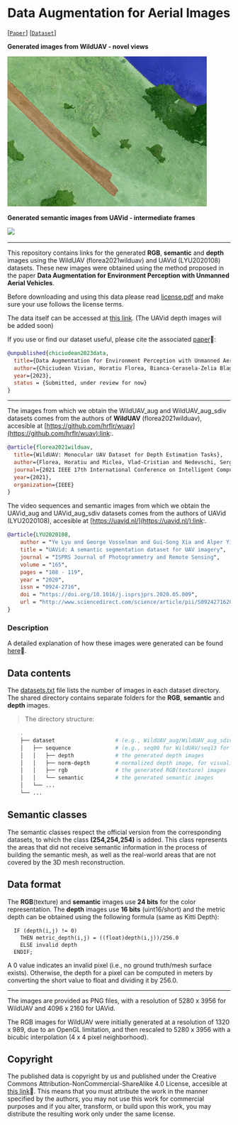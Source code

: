 # Data Augmentation for Aerial Images

[[`Paper`](link_to_paper)] [[`Dataset`](https://forms.office.com/e/7e3RnXfKJD)]

**Generated images from WildUAV - novel views**

<img src="results/wilduav_overlay_sem.gif"/>


**Generated semantic images from UAVid - intermediate frames**

<img src="results/uavid_overlay_sem.gif"/>

-----


This repository contains links for the generated **RGB**, **semantic** and **depth** images using the WildUAV (florea2021wilduav) and UAVid (LYU2020108) datasets.
These new images were obtained using the method proposed in the paper **Data Augmentation for Environment Perception with Unmanned Aerial Vehicles**.

Before downloading and using this data please read [license.pdf](license.pdf) and make sure your use follows the license terms.

The data itself can be accessed at [this link](https://forms.office.com/e/7e3RnXfKJD). 
(The UAVid depth images will be added soon)

If you use or find our dataset useful, please cite the associated [paper](link_to_paper):link::


```bibtex
@unpublished{chiciudean2023data,
  title={Data Augmentation for Environment Perception with Unmanned Aerial Vehicles},
  author={Chiciudean Vivian, Horatiu Florea, Bianca-Cerasela-Zelia Blaga, Florin Oniga and Sergiu Nedevschi},
  year={2023},
  status = {Submitted, under review for now}
}
```

-----

The images from which we obtain the WildUAV_aug and WildUAV_aug_sdiv datasets comes from the authors of **WildUAV** (florea2021wilduav), accesible at [https://github.com/hrflr/wuav](https://github.com/hrflr/wuav):link:.
```bibtex
@article{florea2021wilduav,
  title={WildUAV: Monocular UAV Dataset for Depth Estimation Tasks},
  author={Florea, Horatiu and Miclea, Vlad-Cristian and Nedevschi, Sergiu},
  journal={2021 IEEE 17th International Conference on Intelligent Computer Communication and Processing (ICCP)},
  year={2021},
  organization={IEEE}
}
```

The video sequences and semantic images from which we obtain the UAVid_aug and UAVid_aug_sdiv datasets comes from the authors of UAVid (LYU2020108), accesible at [https://uavid.nl/](https://uavid.nl/):link:.
```bibtex
@article{LYU2020108,
	author = "Ye Lyu and George Vosselman and Gui-Song Xia and Alper Yilmaz and Michael Ying Yang",
	title = "UAVid: A semantic segmentation dataset for UAV imagery",
	journal = "ISPRS Journal of Photogrammetry and Remote Sensing",
	volume = "165",
	pages = "108 - 119",
	year = "2020",
	issn = "0924-2716",
	doi = "https://doi.org/10.1016/j.isprsjprs.2020.05.009",
	url = "http://www.sciencedirect.com/science/article/pii/S0924271620301295",
}
```

### Description

A detailed explanation of how these images were generated can be found [here](link_to_paper):link:.

## Data contents

The [datasets.txt](datasets.txt) file lists the number of images in each dataset directory.
The shared directory contains separate folders for the **RGB**, **semantic** and **depth** images. 

> The directory structure:
```bash
    .
    ├── dataset                   # (e.g., WildUAV_aug/WildUAV_aug_sdiv/UAVid_aug/UAVid_aug_sdiv)
    │   ├── sequence              # (e.g., seq00 for WildUAV/seq13 for UAVid)      
    │   │   ├── depth             # the generated depth images
    │   │   ├── norm-depth        # normalized depth image, for visualisation only
    │   │   ├── rgb               # the generated RGB(texture) images
    │   │   └── semantic          # the generated semantic images
    │   └── ...                   
    └── ...         
```

## Semantic classes

The semantic classes respect the official version from the corresponding datasets, to which the class **(254,254,254)** is added. 
This class represents the areas that did not receive semantic information in the process of building the semantic mesh, as well as the real-world areas that are not covered by the 3D mesh reconstruction.

## Data format

The **RGB**(texture) and **semantic** images use **24 bits** for the color representation.
The **depth** images use **16 bits** (uint16/short) and the metric depth can be obtained using the following formula (same as Kitti Depth):
```
  IF (depth(i,j) != 0)
    THEN metric_depth(i,j) = ((float)depth(i,j))/256.0
    ELSE invalid depth
  ENDIF;
```
A 0 value indicates an invalid pixel (i.e., no ground truth/mesh surface exists).
Otherwise, the depth for a pixel can be computed in meters by converting the short value to float and dividing it by 256.0.

-----
The images are provided as PNG files, with a resolution of 5280 x 3956 for WildUAV and 4096 x 2160 for UAVid. 

The RGB images for WildUAV were initially generated at a resolution of 1320 x 989, due to an OpenGL limitation, and then rescaled to 5280 x 3956 with a bicubic interpolation (4 x 4 pixel neighborhood).

## Copyright

The published data is copyright by us and published under the Creative Commons Attribution-NonCommercial-ShareAlike 4.0 License, accesible at [this link](https://creativecommons.org/licenses/by-nc-sa/4.0/):link:. This means that you must attribute the work in the manner specified by the authors, you may not use this work for commercial purposes and if you alter, transform, or build upon this work, you may distribute the resulting work only under the same license.

